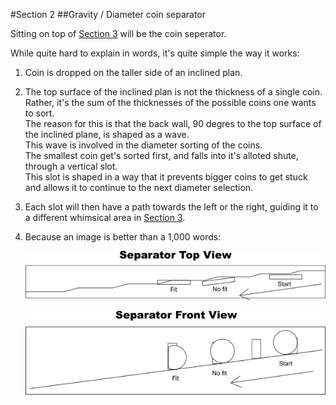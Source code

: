 #Section 2
##Gravity / Diameter coin separator

Sitting on top of [Section 3](../Section-3/README.md) will be the coin seperator.

While quite hard to explain in words, it's quite simple the way it works:

1. Coin is dropped on the taller side of an inclined plan.
2. The top surface of the inclined plan is not the thickness of a single coin.  
   Rather, it's the sum of the thicknesses of the possible coins one wants to sort.  
   The reason for this is that the back wall, 90 degres to the top surface of the inclined plane, is shaped as a wave.  
   This wave is involved in the diameter sorting of the coins.  
   The smallest coin get's sorted first, and falls into it's alloted shute, through a vertical slot.  
   This slot is shaped in a way that it prevents bigger coins to get stuck and allows it to continue to the next diameter selection.
3. Each slot will then have a path towards the left or the right, guiding it to a different whimsical area in [Section 3](../Section-3/README.md).
4. Because an image is better than a 1,000 words:  
   
   ![Top view of seperator](TopView.png)
   
   ![Front view of seperator](FrontView.png)
